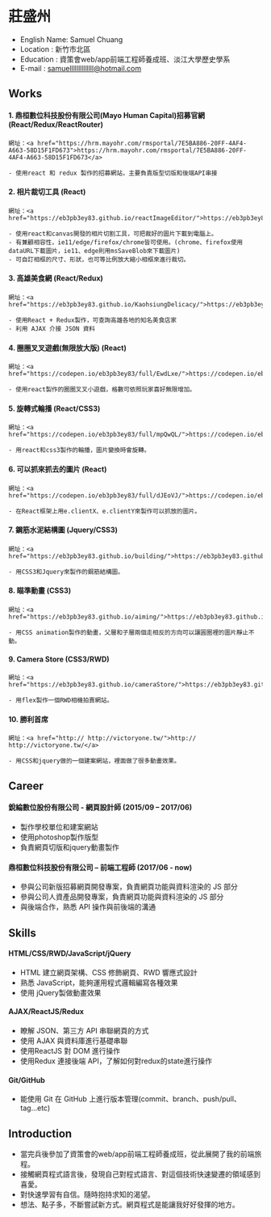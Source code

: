 # 莊盛州

* English Name: Samuel Chuang
* Location : 新竹市北區
* Education : 資策會web/app前端工程師養成班、淡江大學歷史學系
* E-mail : samuellllllllllllll@hotmail.com



## Works

#### 1.  鼎桓數位科技股份有限公司(Mayo Human Capital)招募官網 (React/Redux/ReactRouter)

    網址：<a href="https://hrm.mayohr.com/rmsportal/7E5BA886-20FF-4AF4-A663-58D15F1FD673">https://hrm.mayohr.com/rmsportal/7E5BA886-20FF-4AF4-A663-58D15F1FD673</a>

    - 使用react 和 redux 製作的招募網站，主要負責版型切版和後端API串接

#### 2.  相片裁切工具 (React)

    網址：<a href="https://eb3pb3ey83.github.io/reactImageEditor/">https://eb3pb3ey83.github.io/reactImageEditor/</a>

    - 使用react和canvas開發的相片切割工具，可把裁好的圖片下載到電腦上。
    - 有兼顧相容性，ie11/edge/firefox/chrome皆可使用。(chrome、firefox使用dataURL下載圖片，ie11、edge則用msSaveBlob來下載圖片)
    - 可自訂相框的尺寸、形狀，也可等比例放大縮小相框來進行裁切。
    
#### 3.  高雄美食網 (React/Redux)

    網址：<a href="https://eb3pb3ey83.github.io/KaohsiungDelicacy/">https://eb3pb3ey83.github.io/KaohsiungDelicacy/</a>

    - 使用React + Redux製作，可查詢高雄各地的知名美食店家
    - 利用 AJAX 介接 JSON 資料
    
#### 4.  圈圈叉叉遊戲(無限放大版)  (React)

    網址：<a href="https://codepen.io/eb3pb3ey83/full/EwdLxe/">https://codepen.io/eb3pb3ey83/full/EwdLxe/</a>

    - 使用react製作的圈圈叉叉小遊戲，格數可依照玩家喜好無限增加。

#### 5.  旋轉式輪播 (React/CSS3)

    網址：<a href="https://codepen.io/eb3pb3ey83/full/mpQwQL/">https://codepen.io/eb3pb3ey83/full/mpQwQL/</a>

    - 用react和css3製作的輪播，圖片變換時會旋轉。

#### 6.  可以抓來抓去的圖片 (React)

    網址：<a href="https://codepen.io/eb3pb3ey83/full/dJEoVJ/">https://codepen.io/eb3pb3ey83/full/dJEoVJ/</a>

    - 在React框架上用e.clientX、e.clientY來製作可以抓放的圖片。

#### 7.  鋼筋水泥結構圖 (Jquery/CSS3)

    網址：<a href="https://eb3pb3ey83.github.io/building/">https://eb3pb3ey83.github.io/building/</a>
    
    - 用CSS3和Jquery來製作的鋼筋結構圖。

#### 8.  瞄準動畫 (CSS3)

    網址：<a href="https://eb3pb3ey83.github.io/aiming/">https://eb3pb3ey83.github.io/aiming/</a>

    - 用CSS animation製作的動畫，父層和子層兩個走相反的方向可以讓圓圈裡的圖片靜止不動。

#### 9.  Camera Store (CSS3/RWD)

    網址：<a href="https://eb3pb3ey83.github.io/cameraStore/">https://eb3pb3ey83.github.io/cameraStore/</a>

    - 用flex製作一個RWD相機拍賣網站。

#### 10. 勝利首席

    網址：<a href="http:// http://victoryone.tw/">http:// http://victoryone.tw/</a>

    - 用CSS和jquery做的一個建案網站，裡面做了很多動畫效果。

## Career

#### 銳綸數位股份有限公司 - 網頁設計師 (2015/09 – 2017/06)

* 製作學校單位和建案網站 
* 使用photoshop製作版型 
* 負責網頁切版和jquery動畫製作

#### 鼎桓數位科技股份有限公司 – 前端工程師 (2017/06 - now)

* 參與公司新版招募網頁開發專案，負責網頁功能與資料渲染的 JS 部分
* 參與公司人資產品開發專案，負責網頁功能與資料渲染的 JS 部分
* 與後端合作，熟悉 API 操作與前後端的溝通


## Skills

  #### HTML/CSS/RWD/JavaScript/jQuery

  * HTML 建立網頁架構、CSS 修飾網頁、RWD 響應式設計
  * 熟悉 JavaScript，能夠運用程式邏輯編寫各種效果
  * 使用 jQuery製做動畫效果

  #### AJAX/ReactJS/Redux

  * 瞭解 JSON、第三方 API 串聯網頁的方式
  * 使用 AJAX 與資料庫進行基礎串聯
  * 使用ReactJS 對 DOM 進行操作
  * 使用Redux 連接後端 API，了解如何對redux的state進行操作

  #### Git/GitHub

  * 能使用 Git 在 GitHub 上進行版本管理(commit、branch、push/pull、tag...etc)



## Introduction

* 當完兵後參加了資策會的web/app前端工程師養成班，從此展開了我的前端旅程。
* 接觸網頁程式語言後，發現自己對程式語言、對這個技術快速變遷的領域感到喜愛。
* 對快速學習有自信。隨時抱持求知的渴望。
* 想法、點子多，不斷嘗試新方式。網頁程式是能讓我好好發揮的地方。

